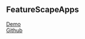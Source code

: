 ## FeatureScapeApps
[Demo](http://sbu-bmi.github.io/FeatureScapeApps)<br>
[Github](https://github.com/SBU-BMI/FeatureScapeApps)

